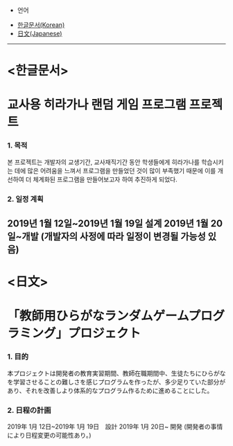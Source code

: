 - 언어
* [한글문서(Korean)](#<한글문서>)
* [日文(Japanese)](#<日文>)

------

# <한글문서>
# 교사용 히라가나 랜덤 게임 프로그램 프로젝트

### 1. 목적
본 프로젝트는 개발자의 교생기간, 교사재직기간 동안 학생들에게 히라가나를 학습시키는 데에 많은 어려움을 느껴서 프로그램을 만들었던 것이 많이 부족했기 때문에 이를 개선하여 더 체계화된 프로그램을 만들어보고자 하여 추진하게 되었다.

### 2. 일정 계획
2019년 1월 12일~2019년 1월 19일 설계
2019년 1월 20일~개발
(개발자의 사정에 따라 일정이 변경될 가능성 있음)
------
# <日文>
# 「教師用ひらがなランダムゲームプログラミング」プロジェクト

### 1. 目的
本プロジェクトは開発者の教育実習期間、教師在職期間中、生徒たちにひらがなを学習させることの難しさを感じプログラムを作ったが、多少足りていた部分があり、それを改善しより体系的なプログラム作るために進めることにした。 

### 2. 日程の計画
2019年 1月 12日~2019年 1月 19日　設計
2019年 1月 20日~ 開発
(開発者の事情により日程変更の可能性あり。)

